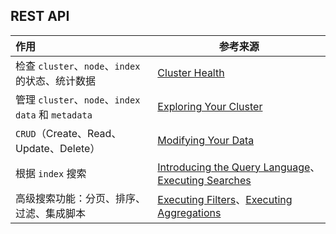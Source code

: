 ## REST API 

| 作用                                               | 参考来源                                                     |
| :------------------------------------------------- | ------------------------------------------------------------ |
| 检查 `cluster`、`node`、`index` 的状态、统计数据   | [Cluster Health](https://www.elastic.co/guide/en/elasticsearch/reference/current/getting-started-cluster-health.html) |
| 管理 `cluster`、`node`、`index data` 和 `metadata` | [Exploring Your Cluster](https://www.elastic.co/guide/en/elasticsearch/reference/current/getting-started-explore.html) |
| `CRUD`（Create、Read、Update、Delete）             | [Modifying Your Data](https://www.elastic.co/guide/en/elasticsearch/reference/current/getting-started-modify-data.html) |
| 根据 `index` 搜索                                  | [Introducing the Query Language](https://www.elastic.co/guide/en/elasticsearch/reference/current/getting-started-query-lang.html)、[Executing Searches](https://www.elastic.co/guide/en/elasticsearch/reference/current/getting-started-search.html) |
| 高级搜索功能：分页、排序、过滤、集成脚本           | [Executing Filters](https://www.elastic.co/guide/en/elasticsearch/reference/current/getting-started-filters.html)、[Executing Aggregations](https://www.elastic.co/guide/en/elasticsearch/reference/current/getting-started-aggregations.html) |

